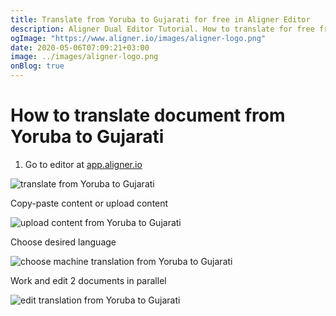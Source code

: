 ```yaml
---
title: Translate from Yoruba to Gujarati for free in Aligner Editor
description: Aligner Dual Editor Tutorial. How to translate for free from Yoruba to Gujarati. Aligner is multilingual document management platform. 
ogImage: "https://www.aligner.io/images/aligner-logo.png"
date: 2020-05-06T07:09:21+03:00
image: ../images/aligner-logo.png
onBlog: true
---
```


# How to translate document from Yoruba to Gujarati

1. Go to editor at [app.aligner.io](https://app.aligner.io "Aligner App web page")

![translate from Yoruba to Gujarati](../aligner-blank-editor.png "translate from Yoruba to Gujarati")

Copy-paste content or upload content

![upload content from Yoruba to Gujarati](../aligner-uploaded-document.png "upload content from Yoruba to Gujarati")

Choose desired language

![choose machine translation from Yoruba to Gujarati](../aligner-language-dropdown.png "choose machine translation from Yoruba to Gujarati")

Work and edit 2 documents in parallel

![edit translation from Yoruba to Gujarati](../aligner-double-sitded-editor.png "edit translation from Yoruba to Gujarati")

